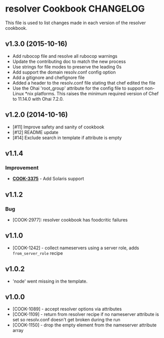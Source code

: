 resolver Cookbook CHANGELOG
===========================
This file is used to list changes made in each version of the resolver cookbook.

v1.3.0 (2015-10-16)
-------------------
- Add rubocop file and resolve all rubocop warnings
- Update the contributing doc to match the new process
- Use strings for file modes to preserve the leading 0s
- Add support the domain resolv.conf config option
- Add a gitignore and chefignore file
- Added a header to the resolv.conf file stating that chef edited the file
- Use the Ohai 'root_group' attribute for the config file to support non-Linux *nix platforms.  This raises the minimum required version of Chef to 11.14.0 with Ohai 7.2.0.

v1.2.0 (2014-10-16)
-------------------
- [#11] Improve safety and sanity of cookbook
- [#12] README update
- [#14] Exclude search in template if attribute is empty

v1.1.4
------
### Improvement
- **[COOK-3375](https://tickets.chef.io/browse/COOK-3375)** - Add Solaris support

v1.1.2
------
### Bug
- [COOK-2977]: resolver cookbook has foodcritic failures

v1.1.0
------
- [COOK-1242] - collect nameservers using a server role, adds `from_server_role` recipe

v1.0.2
------
- 'node' went missing in the template.

v1.0.0
------
- [COOK-1089] - accept resolver options via attributes
- [COOK-1109] - return from resolver recipe if no nameserver attribute is set so resolv.conf doesn't get broken during the run
- [COOK-1150] - drop the empty element from the nameserver attribute array
